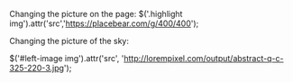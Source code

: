 Changing the picture on the page:
$('.highlight img').attr('src','https://placebear.com/g/400/400');

Changing the picture of the sky:

$('#left-image img').attr('src', 'http://lorempixel.com/output/abstract-q-c-325-220-3.jpg');
